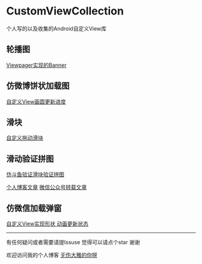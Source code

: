 # CustomViewCollection
个人写的以及收集的Android自定义View库

## 轮播图

[Viewpager实现的Banner](https://github.com/wsdydeni/CustomViewCollection/tree/master/app/src/main/java/com/example/customviewcollection/banner)

## 仿微博饼状加载图

[自定义View画圆更新进度](https://github.com/wsdydeni/CustomViewCollection/tree/master/app/src/main/java/com/example/customviewcollection/progressview)

## 滑块

[自定义拖动滑块](https://github.com/wsdydeni/CustomViewCollection/tree/master/app/src/main/java/com/example/customviewcollection/seekbar)

## 滑动验证拼图

[仿斗鱼验证滑块验证拼图](https://github.com/wsdydeni/CustomViewCollection/tree/master/app/src/main/java/com/example/customviewcollection/slidepuzzle)

[个人博客文章](https://www.wsdydeni.top/2020/07/19/Android%E8%87%AA%E5%AE%9A%E4%B9%89View%E4%B9%8B%E6%BB%91%E5%9D%97%E9%AA%8C%E8%AF%81%E7%A0%81/)
[微信公众号转载文章](https://mp.weixin.qq.com/s/b3ISsGaVK2vK1Fj_H382Kw)

## 仿微信加载弹窗

[自定义View实现形状 动画更新状态](https://github.com/wsdydeni/CustomViewCollection/tree/master/app/src/main/java/com/example/customviewcollection/loadingview)


***

有任何疑问或者需要请提Issuse 觉得可以请点个star 谢谢

欢迎访问我的个人博客 [无伤大雅的你呀](https://www.wsdydeni.top/)
